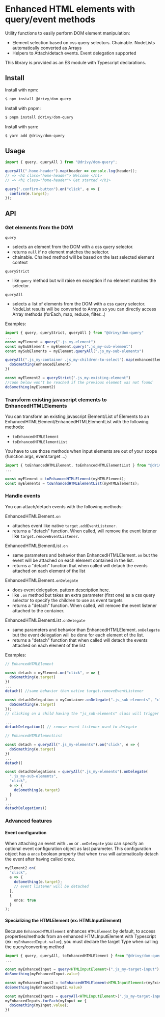 # Enhanced HTML elements with query/event methods

Utility functions to easily perform DOM element manipulation:

- Element selection based on css query selectors. Chainable. NodeLists automatically converted as Arrays
- Helpers to Attach/detach events. Event delegation supported

This library is provided as an ES module with Typescript declarations.

## Install

Install with npm:

```ts
$ npm install @drivy/dom-query
```

Install with pnpm:

```ts
$ pnpm install @drivy/dom-query
```

Install with yarn:

```ts
$ yarn add @drivy/dom-query
```

## Usage

```ts
import { query, queryAll } from "@drivy/dom-query";

queryAll(".home-header").map(header => console.log(header));
// => <h1 class="home-header"> Welcome </h1>
// => <h1 class="home-header"> Get started </h1>

query(".confirm-button").on("click", e => {
  confirm(e.target);
});
```

## API

### Get elements from the DOM

`query`

- selects an element from the DOM with a css query selector.
- returns `null` if no element matches the selector.
- chainable. Chained method will be based on the last selected element context

`queryStrict`

- like `query` method but will raise en exception if no element matches the selector.

`queryAll`

- selects a list of elements from the DOM with a css query selector. NodeList results will be converted to Arrays so you can directly access Array methods (forEach, map, reduce, filter...)

Examples:

```ts
import { query, queryStrict, queryAll } from "@drivy/dom-query"
...
const myElement = query(".js_my-element")
const mySubElement = myElement.query(".js_my-sub-element")
const mySubElements = myElement.queryAll(".js_my-sub-elements")

queryAll(".js_my-container .js_my-children-to-select").map(enhancedElement => {
  doSomething(enhancedElement)
})

const myElement2 = queryStrict(".js_my-existing-element")
//code below won't be reached if the previous element was not found
doSomething(myElement2)

```

### Transform existing javascript elements to EnhancedHTMLElements

You can transform an existing javascript Element/List of Elements to an EnhancedHTMLElement/EnhancedHTMLElementList with the following methods:

- `toEnhancedHTMLElement`
- `toEnhancedHTMLElementList`

You have to use those methods when input elements are out of your scope (function args, event.target ...)

```ts
import { toEnhancedHTMLElement, toEnhancedHTMLElementList } from "@drivy/dom-query"
...

const myElement = toEnhancedHTMLElement(myHTMLElement);
const myElements = toEnhancedHTMLElementList(myHTMLElements);
```

### Handle events

You can attach/detach events with the following methods:

EnhancedHTMLElement`.on`

- attaches event like native `target.addEventListener`.
- returns a "detach" function. When called, will remove the event listener like `target.removeEventListener`.

EnhancedHTMLElementList`.on`

- same parameters and behavior than EnhancedHTMLElement`.on` but the event will be attached on each element contained in the list.
- returns a "detach" function that when called will detach the events attached on each element of the list

EnhancedHTMLElement`.onDelegate`

- does event delegation. [pattern description here](https://davidwalsh.name/event-delegate).
- like `.on` method but takes an extra parameter (first one) as a css query selector to specify the children to use as event targets
- returns a "detach" function. When called, will remove the event listener attached to the container.

EnhancedHTMLElementList`.onDelegate`

- same parameters and behavior than EnhancedHTMLElement`.onDelegate` but the event delegation will be done for each element of the list.
- returns a "detach" function that when called will detach the events attached on each element of the list

Examples:

```ts
// EnhancedHTMLElement

const detach = myElement.on("click", e => {
  doSomething(e.target)
})
...
detach() //same behavior than native target.removeEventListener

const detachDelegation = myContainer.onDelegate(".js_sub-elements", "click", e => {
  doSomething(e.target)
});
// clicking on a child having the "js_sub-elements" class will trigger the event

...
detachDelegation() // remove event listener used to delegate

// EnhancedHTMLElementList

const detach = queryAll(".js_my-elements").on("click", e => {
  doSomething(e.target)
})
...
detach()

const detachDelegations = queryAll(".js_my-elements").onDelegate(
  ".js_my-sub-elements",
  "click",
  e => {
    doSomething(e.target)
  }
)
...
detachDelegations()

```

### Advanced features

#### Event configuration

When attaching an event with `.on` or `.onDelegate` you can specify an optional event configuration object as last parameter.
This configuration object has a `once` boolean property that when `true` will automatically detach the event after having called once.

```ts
myElement2.on(
  "click",
  e => {
    doSomething(e.target);
    // event listener will be detached
  },
  {
    once: true
  }
);
```

#### Specializing the HTMLElement (ex: HTMLInputElement)

Because `EnhancedHTMLElement` enhances `HTMLElement` by default, to access properties/methods from an enhanced HTMLInputElement with Typescript (ex: `myEnhancedInput.value`), you must declare the target Type when calling the query/converting method

```ts
import { query, queryAll, toEnhancedHTMLElement } from "@drivy/dom-query"
...

const myEnhancedInput = query<HTMLInputElement>(".js_my-target-input");
doSomething(myEnhancedInput.value)

const myEnhancedInput2 = toEnhancedHTMLElement<HTMLInputElement>(myExistingInput);
doSomething(myEnhancedInput2.value)

const myEnhancedInputs = queryAll<HTMLInputElement>(".js_my-target-inputs");
myEnhancedInputs.forEach(myInput => {
  doSomething(myInput.value);
})
```
